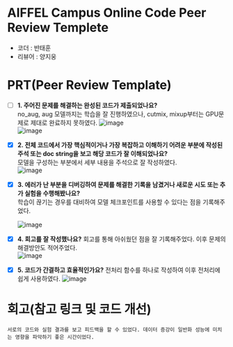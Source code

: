 # AIFFEL Campus Online Code Peer Review Templete
- 코더 : 반태훈
- 리뷰어 : 양지웅


# PRT(Peer Review Template)
- [ ]  **1. 주어진 문제를 해결하는 완성된 코드가 제출되었나요?**  
    no_aug, aug 모델까지는 학습을 잘 진행하였으나, cutmix, mixup부터는 GPU문제로 제대로 완료하지 못하였다.
    ![image](https://github.com/user-attachments/assets/7d61e094-432d-4e41-b9fd-0d40803cb26f)  
    ![image](https://github.com/user-attachments/assets/353af511-c715-4763-970c-23d21012b46e)

    
- [x]  **2. 전체 코드에서 가장 핵심적이거나 가장 복잡하고 이해하기 어려운 부분에 작성된 
주석 또는 doc string을 보고 해당 코드가 잘 이해되었나요?**  
    모델을 구성하는 부분에서 세부 내용을 주석으로 잘 작성하였다.  
     ![image](https://github.com/user-attachments/assets/56f35db8-275a-4b06-968b-4af91526db7b)  

        
- [x]  **3. 에러가 난 부분을 디버깅하여 문제를 해결한 기록을 남겼거나
새로운 시도 또는 추가 실험을 수행해봤나요?**  
    학습이 끊기는 경우를 대비하여 모델 체크포인트를 사용할 수 있다는 점을 기록해주었다.

    ![image](https://github.com/user-attachments/assets/c49a16c3-4ffd-4b49-b683-c83c9c4cf3f2)

        
- [x]  **4. 회고를 잘 작성했나요?**
    회고를 통해 아쉬웠던 점을 잘 기록해주었다. 이후 문제의 해결방안도 적어주었다.  
    ![image](https://github.com/user-attachments/assets/9d0ec270-fe87-4ea3-b60e-00442e0282c5)  

        
- [x]  **5. 코드가 간결하고 효율적인가요?**
      전처리 함수를 하나로 작성하여 이후 전처리에 쉽게 사용하였다.
     ![image](https://github.com/user-attachments/assets/42672cbe-440d-4fb1-a318-ebbf2879f74b)

    


# 회고(참고 링크 및 코드 개선)
```
서로의 코드와 실험 결과를 보고 피드백을 할 수 있었다. 데이터 증강이 일반화 성능에 미치는 영향을 파악하기 좋은 시간이었다.
```

